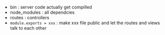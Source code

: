 
- bin : server code actually get compilled
- node_modules : all dependcies
- routes : controllers
- `module.exports = xxx` : make xxx file public and let the routes and
views talk to each other